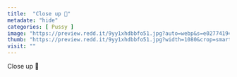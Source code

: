 ```yaml
---
title:  "Close up 🤗"
metadate: "hide"
categories: [ Pussy ]
image: "https://preview.redd.it/9yy1xhdbbfo51.jpg?auto=webp&s=e0277419449fea6290fab3c6dbaf8293a9d15b84"
thumb: "https://preview.redd.it/9yy1xhdbbfo51.jpg?width=1080&crop=smart&auto=webp&s=eea5bca1b8244781c3465bbcc239ac5b6f9fff8c"
visit: ""
---
```

Close up 🤗
